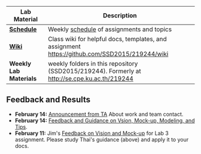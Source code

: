 | Lab Material | Description |
| -------------- | -------------------------------------- |
| __[Schedule](Schedule.md)__ | Weekly [schedule](Schedule.md) of assignments and topics |
| __[Wiki](https://github.com/SSD2015/219244/wiki)__ | Class wiki for helpful docs, templates, and assignment https://github.com/SSD2015/219244/wiki |
| __Weekly Lab Materials__ | weekly folders in this repository (SSD2015/219244). Formerly at http://se.cpe.ku.ac.th/219244 |

## Feedback and Results
- __February 14:__ [Announcement from TA](Announcement-2015-02-14) About work and team contact.
- __February 14:__ [Feedback and Guidance on Vsion, Mock-up, Modeling, and Tips](https://docs.google.com/document/d/1HRUg6MfWvXEZsRorhN8fWyTB5l98V9Yz6XzOS1n5AmA/edit).
- __February 11:__ Jim's [Feedback on Vision and Mock-up](https://github.com/SSD2015/219244/wiki/Vision%20Feedback) for Lab 3 assignment.  Please study Thai's guidance (above) and apply it to your docs.
